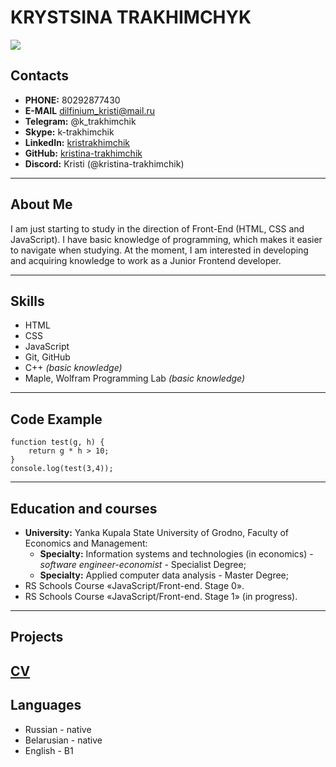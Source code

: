 # KRYSTSINA TRAKHIMCHYK

![](https://cdn.rs.school/avatars/kristina-trakhimchik.png?size=192)

## Contacts

*  **PHONE:** 80292877430
*  **E-MAIL** dilfinium_kristi@mail.ru
*  **Telegram:** @k_trakhimchik
*  **Skype:** k-trakhimchik
*  **LinkedIn:** [kristrakhimchik](https://www.linkedin.com/in/kristrakhimchik/) 
* **GitHub:** [kristina-trakhimchik](https://github.com/kristina-trakhimchik)
* **Discord:** Kristi (@kristina-trakhimchik)

----------------
## About Me

I am just starting to study in the direction of Front-End (HTML, CSS and JavaScript). I have basic knowledge of programming, which makes it easier to navigate when studying. At the moment, I am interested in developing and acquiring knowledge to work as a Junior Frontend developer.

-------------------
## Skills

* HTML
* CSS
* JavaScript
* Git, GitHub
* C++ _(basic knowledge)_
* Maple, Wolfram Programming Lab _(basic knowledge)_

-----------------
## Code Example

```
function test(g, h) {
    return g * h > 10;
}
console.log(test(3,4));
```
--------
## Education and courses

* **University:** Yanka Kupala State University of Grodno, Faculty of Economics and Management:
    + **Specialty:** Information systems and technologies (in economics) - _software engineer-economist_ - Specialist Degree;
    + **Specialty:** Applied computer data analysis - Master Degree;
* RS Schools Course «JavaScript/Front-end. Stage 0».
* RS Schools Course «JavaScript/Front-end. Stage 1» (in progress).

 ---------
## Projects

[CV](https://github.com/kristina-trakhimchik/rsschool-cv)
-----------
 ## Languages

* Russian - native
* Belarusian - native
* English - B1

